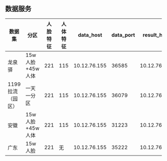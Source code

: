 ## 数据服务
| 数据集 | 分区            | 人脸特征 | 人体特征 | data_host    | data_port | result_host  | result_port | task |
| ------ | --------------- | -------- | -------- | ------------ | --------- | ------------ | ----------- | ---- |
| 龙泉驿 | 15w人脸+45w人体    | 221      | 115      | 10.12.76.155 | 36585     | 10.12.76.155 | 26585    | 5582 |
| 1199拉流（园区） | 一天一分区 | 221    |  115   | 10.12.76.155 | 36079    | 10.12.76.155 | 26079    | 5638 | 
| 安徽   |  15w人脸+45w人体   |  221    |   115    | 10.12.76.155 | 31223    | 10.12.76.155 | 21223    |  5642 |
| 广东  |  15w人脸          |  221    |   无    | 10.12.76.155 | 35222    | 10.12.76.155 | 25222       |  5497 | 
